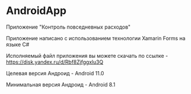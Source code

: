 # AndroidApp
 Приложение "Контроль повседневных расходов"
 
Приложение написано с использованием технологии Xamarin Forms на языке C#

Исполняемый файл приложения вы можете скачать по ссылке - https://disk.yandex.ru/d/Rbf8Zjfggxlu3Q

Целевая версия Андроид - Android 11.0

Минимальная версия Андроид - Android 8.1
